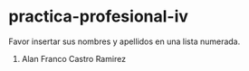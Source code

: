 # practica-profesional-iv

Favor insertar sus nombres y apellidos en una lista numerada.
1. Alan Franco Castro Ramirez